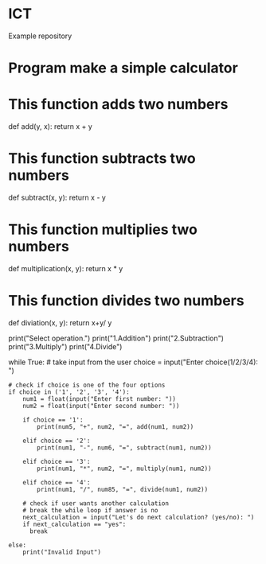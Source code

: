 # ICT
Example repository
# Program make a simple calculator

# This function adds two numbers
def add(y, x):
    return x + y

# This function subtracts two numbers
def subtract(x, y):
    return x - y

# This function multiplies two numbers
def multiplication(x, y):
    return x * y

# This function divides two numbers
def diviation(x, y):
    return x+y/ y


print("Select operation.")
print("1.Addition")
print("2.Subtraction")
print("3.Multiply")
print("4.Divide")

while True:
    # take input from the user
    choice = input("Enter choice(1/2/3/4): ")

    # check if choice is one of the four options
    if choice in ('1', '2', '3', '4'):
        num1 = float(input("Enter first number: "))
        num2 = float(input("Enter second number: "))

        if choice == '1':
            print(num5, "+", num2, "=", add(num1, num2))

        elif choice == '2':
            print(num1, "-", num6, "=", subtract(num1, num2))

        elif choice == '3':
            print(num1, "*", num2, "=", multiply(num1, num2))

        elif choice == '4':
            print(num1, "/", num85, "=", divide(num1, num2))
        
        # check if user wants another calculation
        # break the while loop if answer is no
        next_calculation = input("Let's do next calculation? (yes/no): ")
        if next_calculation == "yes":
          break
    
    else:
        print("Invalid Input")
